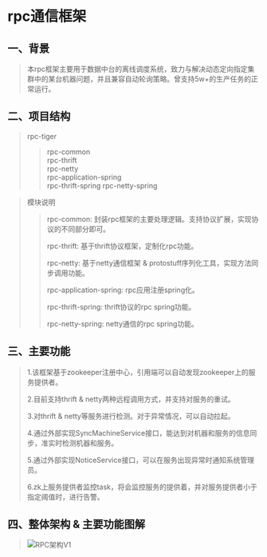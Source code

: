 # rpc通信框架 
## 一、背景  
   >本rpc框架主要用于数据中台的离线调度系统，致力与解决动态定向指定集群中的某台机器问题，并且兼容自动轮询策略。曾支持5w+的生产任务的正常运行。
    
## 二、项目结构  
  >rpc-tiger   
  >>rpc-common        
  >>rpc-thrift   
  >>rpc-netty   
  >>rpc-application-spring  
  >>rpc-thrift-spring 
  >>rpc-netty-spring  
  
  >模块说明   
  >>rpc-common: 封装rpc框架的主要处理逻辑。支持协议扩展，实现协议的不同部分即可。  
  >> 
  >>rpc-thrift: 基于thrift协议框架，定制化rpc功能。   
  >>
  >>rpc-netty: 基于netty通信框架 & protostuff序列化工具，实现方法同步调用功能。   
  >>
  >>rpc-application-spring: rpc应用注册spring化。   
  >>
  >>rpc-thrift-spring: thrift协议的rpc spring功能。   
  >>
  >>rpc-netty-spring: netty通信的rpc spring功能。   
  
## 三、主要功能  
  >1.该框架基于zookeeper注册中心，引用端可以自动发现zookeeper上的服务提供者。   
  >
  >2.目前支持thrift & netty两种远程调用方式，并支持对服务的重试。   
  >
  >3.对thrift & netty等服务进行检测。对于异常情况，可以自动拉起。    
  >
  >4.通过外部实现SyncMachineService接口，能达到对机器和服务的信息同步，准实时检测机器和服务。   
  >
  >5.通过外部实现NoticeService接口，可以在服务出现异常时通知系统管理员。   
  >
  >6.zk上服务提供者监控task，将会监控服务的提供着，并对服务提供者小于指定阈值时，进行告警。
  
## 四、整体架构 & 主要功能图解     
  >![RPC架构V1](https://user-images.githubusercontent.com/19148139/114145569-2063b600-9949-11eb-9cdc-9da25519e110.png)
